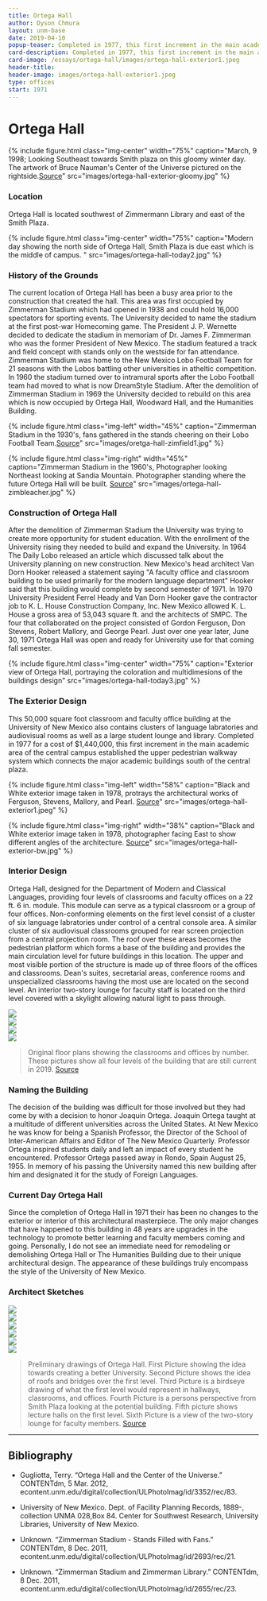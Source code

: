 ```yaml
---
title: Ortega Hall
author: Dyson Chmura
layout: unm-base
date: 2019-04-10
popup-teaser: Completed in 1977, this first increment in the main academic area of the central campus established the upper pedestrian walkway system which connects the major academic buildings south of the central plaza.
card-description: Completed in 1977, this first increment in the main academic area of the central campus established the upper pedestrian walkway system which connects the major academic buildings south of the central plaza.
card-image: /essays/ortega-hall/images/ortega-hall-exterior1.jpeg
header-title:
header-image: images/ortega-hall-exterior1.jpeg
type: offices
start: 1971
---
```



# Ortega Hall

{% include figure.html class="img-center" width="75%" caption="March, 9 1998; Looking Southeast towards Smith plaza on this gloomy winter day. The artwork of Bruce Nauman's Center of the Universe pictured on the rightside.[Source](https://econtent.unm.edu/digital/collection/ULPhotoImag/id/3352/rec/83)" src="images/ortega-hall-exterior-gloomy.jpg" %}

### Location
Ortega Hall is located southwest of Zimmermann Library and east of the Smith Plaza. 

{% include figure.html class="img-center" width="75%" caption="Modern day showing the north side of Ortega Hall, Smith Plaza is due east which is the middle of campus. " src="images/ortega-hall-today2.jpg" %}

### History of the Grounds
The current location of Ortega Hall has been a busy area prior to the construction that created the hall. This area was first occupied by Zimmerman Stadium which had opened in 1938 and could hold 16,000 spectators for sporting events. The University decided to name the stadium at the first post-war Homecoming game. The President J. P. Wernette decided to dedicate the stadium in memoriam of Dr. James F. Zimmerman who was the former President of New Mexico. The stadium featured a track and field concept with stands only on the westside for fan attendance. Zimmerman Stadium was home to the New Mexico Lobo Football Team for 21 seasons with the Lobos battling other universities in atheltic competition. In 1960 the stadium turned over to intramural sports after the Lobo Football team had moved to what is now DreamStyle Stadium. After the demolition of Zimmerman Stadium in 1969 the University decided to rebuild on this area which is now occupied by Ortega Hall, Woodward Hall, and the Humanities Building. 

{% include figure.html class="img-left" width="45%" caption="Zimmerman Stadium in the 1930's, fans gathered in the stands cheering on their Lobo Football Team.[Source](https://econtent.unm.edu/digital/collection/ULPhotoImag/id/2693/rec/21)" src="images/oretga-hall-zimfield1.jpg" %}

{% include figure.html class="img-right" width="45%" caption="Zimmerman Stadium in the 1960's, Photographer looking Northeast looking at Sandia Mountain. Photographer standing where the future Ortega Hall will be built. [Source](https://econtent.unm.edu/digital/collection/ULPhotoImag/id/2655/rec/23)" src="images/ortega-hall-zimbleacher.jpg" %}

### Construction of Ortega Hall 
After the demolition of Zimmerman Stadium the University was trying to create more opportunity for student education. With the enrollment of the University rising they needed to build and expand the University. In 1964 The Daily Lobo released an article which discussed talk about the University planning on new construction. New Mexico's head architect Van Dorn Hooker released a statement saying "A faculty office and classroom building to be used primarily for the modern language department" Hooker said that this building would complete by second semester of 1971. In 1970 University President Ferrel Heady and Van Dorn Hooker gave the contractor job to K. L. House Construction Company, Inc. New Mexico allowed K. L. House a gross area of 53,043 square ft. and the architects of SMPC. The four that collaborated on the project consisted of Gordon Ferguson, Don Stevens, Robert Mallory, and George Pearl. Just over one year later, June 30, 1971 Ortega Hall was open and ready for University use for that coming fall semester. 

{% include figure.html class="img-center" width="75%" caption="Exterior view of Ortega Hall, portraying the coloration and multidimesions of the buildings design" src="images/ortega-hall-today3.jpg" %}

### The Exterior Design
This 50,000 square foot classroom and faculty office building at the University of New Mexico also contains clusters of language labratories and audiovisual rooms as well as a large student lounge and library. Completed in 1977 for a cost of $1,440,000, this first increment in the main academic area of the central campus established the upper pedestrian walkway system which connects the major academic buildings south of the central plaza.  

{% include figure.html class="img-left" width="58%" caption="Black and White exterior image taken in 1978, protrays the architectural works of Ferguson, Stevens, Mallory, and Pearl. [Source](https://rmoa.unm.edu/docviewer.php?docId=nmu1unma028.xml)" src="images/ortega-hall-exterior1.jpeg" %}

{% include figure.html class="img-right" width="38%" caption="Black and White exterior image taken in 1978, photographer facing East to show different angles of the architecture. [Source](https://rmoa.unm.edu/docviewer.php?docId=nmu1unma028.xml)" src="images/ortega-hall-exterior-bw.jpg" %}

### Interior Design 
Ortega Hall, designed for the Department of Modern and Classical Languages, providing four levels of classrooms and faculty offices on a 22 ft. 6 in. module. This module can serve as a typical classroom or a group of four offices. Non-conforming elements on the first level consist of a cluster of six language labratories under control of a central console area. A similar cluster of six audiovisual classrooms grouped for rear screen projection from a central projection room. The roof over these areas becomes the pedestrian platform which forms a base of the building and provides the main circulation level for future buildings in this location. The upper and most visible portion of the structure is made up of three floors of the offices and classrooms. Dean's suites, secretarial areas, conference rooms and unspecialized classrooms having the most use are located on the second level. An interior two-story lounge for faculty staff is located on the third level covered with a skylight allowing natural light to pass through. 
<div class="carousel">
  <div><img src="images/ortega-hall-classroom1.jpg"/></div>
  <div><img src="images/ortega-hall-classroom2.jpg"/></div>
  <div><img src="images/ortega-hall-classroom3.jpg"/></div>
  <div><img src="images/ortega-hall-classroom4.jpg"/></div>
</div>

> Original floor plans showing the classrooms and offices by number. These pictures show all four levels of the building that are still current in 2019. [Source](https://rmoa.unm.edu/docviewer.php?docId=nmu1unma028.xml)

### Naming the Building
The decision of the building was difficult for those involved but they had come by with a decision to honor Joaquin Ortega. Joaquin Ortega taught at a multitude of different universities across the United States. At New Mexico he was know for being a Spanish Professor, the Director of the School of Inter-American Affairs and Editor of The New Mexico Quarterly. Professor Ortega inspired students daily and left an impact of every student he encountered. Professor Ortega passed away in Rondo, Spain August 25, 1955. In memory of his passing the University named this new building after him and designated it for the study of Foreign Languages. 

### Current Day Ortega Hall
Since the completion of Ortega Hall in 1971 their has been no changes to the exterior or interior of this architectural masterpiece. The only major changes that have happened to this building in 48 years are upgrades in the technology to promote better learning and faculty members coming and going. Personally, I do not see an immediate need for remodeling or demolishing Ortega Hall or The Humanities Building due to their unique architectural design. The appearance of these buildings truly encompass the style of the University of New Mexico. 

### Architect Sketches
<div class="carousel">
  <div><img src="images/ortega-hall-drawing1.jpg"/></div>
  <div><img src="images/ortega-hall-drawing2.jpeg"/></div>
  <div><img src="images/ortega-hall-drawing3.jpeg"/></div>
  <div><img src="images/ortega-hall-drawing4.jpg"/></div>
  <div><img src="images/ortega-hall-drawing5.jpg"/></div>
  <div><img src="images/ortega-hall-drawing6.jpg"/></div>
</div>

> Preliminary drawings of Ortega Hall. First Picture showing the idea towards creating a better University. Second Picture shows the idea of roofs and bridges over the first level. Third Picture is a birdseye drawing of what the first level would represent in hallways, classrooms, and offices. Fourth Picture is a persons perspective from Smith Plaza looking at the potential building. Fifth picture shows lecture halls on the first level. Sixth Picture is a view of the two-story lounge for faculty members. [Source](https://rmoa.unm.edu/docviewer.php?docId=nmu1unma028.xml) 

___
## Bibliography
- Gugliotta, Terry. “Ortega Hall and the Center of the Universe.” CONTENTdm, 5 Mar. 2012, econtent.unm.edu/digital/collection/ULPhotoImag/id/3352/rec/83.

- University of New Mexico. Dept. of Facility Planning Records, 1889-, collection UNMA 028,Box  84. Center for Southwest Research, University Libraries, University of New Mexico.

- Unknown. “Zimmerman Stadium - Stands Filled with Fans.” CONTENTdm, 8 Dec. 2011, econtent.unm.edu/digital/collection/ULPhotoImag/id/2693/rec/21.

- Unknown. “Zimmerman Stadium and Zimmerman Library.” CONTENTdm, 8 Dec. 2011, econtent.unm.edu/digital/collection/ULPhotoImag/id/2655/rec/23.
